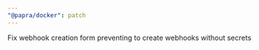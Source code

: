 ```yaml
---
"@papra/docker": patch
---
```


Fix webhook creation form preventing to create webhooks without secrets
